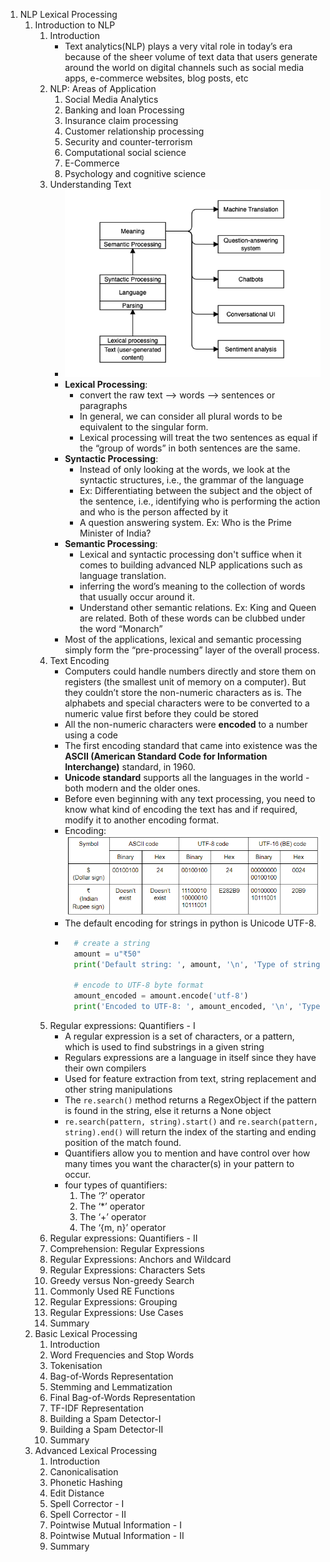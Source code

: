 1. NLP Lexical Processing
    1. Introduction to NLP
        1. Introduction
            - Text analytics(NLP) plays a very vital role in today’s era because of the sheer volume of text data that users generate around the world on digital channels such as social media apps, e-commerce websites, blog posts, etc
        2. NLP: Areas of Application
            1. Social Media Analytics
            2. Banking and loan Processing
            3. Insurance claim processing
            4. Customer relationship processing
            5. Security and counter-terrorism
            6. Computational social science
            7. E-Commerce
            8. Psychology and cognitive science
        3. Understanding Text
            * ![Flow](https://github.com/RajuMopidevi/Machine-Learning-and-Artificial-Intelligence/blob/main/05-01_LexicalProcessing/05-01_NLP_01.png?raw=true)
            * **Lexical Processing**: 
                - convert the raw text --> words --> sentences or paragraphs
                - In general, we can consider all plural words to be equivalent to the singular form.
                - Lexical processing will treat the two sentences as equal if the “group of words” in both sentences are the same.
            * **Syntactic Processing**:
                - Instead of only looking at the words, we look at the syntactic structures, i.e., the grammar of the language
                - Ex: Differentiating between the subject and the object of the sentence, i.e., identifying who is performing the action and who is the person affected by it
                - A question answering system. Ex: Who is the Prime Minister of India?
            * **Semantic Processing**: 
                - Lexical and syntactic processing don't suffice when it comes to building advanced NLP applications such as language translation.
                - inferring the word’s meaning to the collection of words that usually occur around it.
                - Understand other semantic relations. Ex: King and Queen are related. Both of these words can be clubbed under the word “Monarch”
            * Most of the applications, lexical and semantic processing simply form the “pre-processing” layer of the overall process.
        4. Text Encoding
            - Computers could handle numbers directly and store them on registers (the smallest unit of memory on a computer). But they couldn’t store the non-numeric characters as is. The alphabets and special characters were to be converted to a numeric value first before they could be stored
            - All the non-numeric characters were **encoded** to a number using a code
            - The first encoding standard that came into existence was the **ASCII (American Standard Code for Information Interchange)** standard, in 1960.
            - **Unicode standard** supports all the languages in the world - both modern and the older ones.
            - Before even beginning with any text processing, you need to know what kind of encoding the text has and if required, modify it to another encoding format.
            - Encoding: ![table](https://github.com/RajuMopidevi/Machine-Learning-and-Artificial-Intelligence/blob/main/05-01_LexicalProcessing/encoding.png?raw=true)
            - The default encoding for strings in python is Unicode UTF-8.
            - ```python
                # create a string
                amount = u"₹50"
                print('Default string: ', amount, '\n', 'Type of string', type(amount), '\n')

                # encode to UTF-8 byte format
                amount_encoded = amount.encode('utf-8')
                print('Encoded to UTF-8: ', amount_encoded, '\n', 'Type of string', type(amount_encoded), '\n')
                ```
        5. Regular expressions: Quantifiers - I
            - A regular expression is a set of characters, or a pattern, which is used to find substrings in a given string
            - Regulars expressions are a language in itself since they have their own compilers
            - Used for feature extraction from text, string replacement and other string manipulations
            - The `re.search()` method returns a RegexObject if the pattern is found in the string, else it returns a None object
            - `re.search(pattern, string).start()` and `re.search(pattern, string).end()` will return the index of the starting and ending position of the match found.
            - Quantifiers allow you to mention and have control over how many times you want the character(s) in your pattern to occur.
            - four types of quantifiers:
                1. The ‘?’ operator
                2. The ‘*’ operator
                3. The ‘+’ operator
                4. The ‘{m, n}’ operator
        6. Regular expressions: Quantifiers - II
        9. Comprehension: Regular Expressions
        10. Regular Expressions: Anchors and Wildcard
        11. Regular Expressions: Characters Sets
        12. Greedy versus Non-greedy Search
        13. Commonly Used RE Functions
        14. Regular Expressions: Grouping
        15. Regular Expressions: Use Cases
        16. Summary
    2. Basic Lexical Processing
        1. Introduction
        2. Word Frequencies and Stop Words
        3. Tokenisation
        4. Bag-of-Words Representation
        5. Stemming and Lemmatization
        6. Final Bag-of-Words Representation
        7. TF-IDF Representation
        8. Building a Spam Detector-I
        9. Building a Spam Detector-II
        10. Summary
    3. Advanced Lexical Processing
        1. Introduction
        2. Canonicalisation
        3. Phonetic Hashing
        4. Edit Distance
        5. Spell Corrector - I
        6. Spell Corrector - II
        7. Pointwise Mutual Information - I
        8. Pointwise Mutual Information - II
        9. Summary
